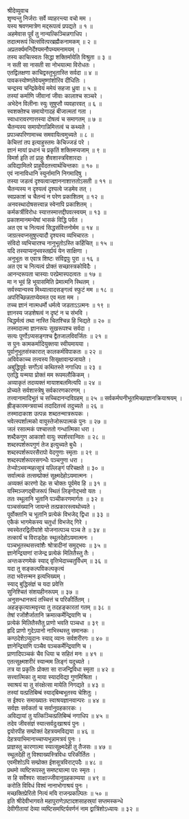 श्रीदेव्युवाच  
शृण्वन्तु निर्जराः सर्वे व्याहरन्त्या वचो मम ।  
यस्य श्रवणमात्रेण मद्‌रूपत्वं प्रपद्यते ॥ १ ॥  
अहमेवास पूर्वं तु नान्यत्किञ्चिन्नगाधिप ।  
तदात्मरूपं चित्संवित्परब्रह्मैकनामकम् ॥ २ ॥  
अप्रतर्क्यमनिर्देश्यमनौपम्यमनामयम् ।  
तस्य काचित्स्वतः सिद्धा शक्तिर्मायेति विश्रुता ॥ ३ ॥  
न सती सा नासती सा नोभयात्मा विरोधतः ।  
एतद्विलक्षणा काचिद्वस्तुभूतास्ति सर्वदा ॥ ४ ॥  
पावकस्योष्णतेवेयमुष्णांशोरिव दीधितिः ।  
चन्द्रस्य चन्द्रिकेवेयं ममेयं सहजा ध्रुवा ॥ ५ ॥  
तस्यां कर्माणि जीवानां जीवाः कालाश्च सञ्चरे ।  
अभेदेन विलीनाः स्युः सुषुप्तौ व्यवहारवत् ॥ ६ ॥  
स्वशक्तेश्च समायोगादहं बीजात्मतां गता ।  
स्वाधारावरणात्तस्या दोषत्वं च समागतम् ॥ ७ ॥  
चैतन्यस्य समायोगान्निमित्तत्वं च कथ्यते ।  
प्रपञ्चपरिणामाच्च समवायित्वमुच्यते ॥ ८ ॥  
केचित्तां तप इत्याहुस्तमः केचिज्जडं परे ।  
ज्ञानं मायां प्रधानं च प्रकृतिं शक्तिमप्यजाम् ॥ ९ ॥  
विमर्श इति तां प्राहुः शैवशास्त्रविशारदाः ।  
अविद्यामितरे प्राहुर्वेदतत्त्वार्थचिन्तकाः ॥ १० ॥  
एवं नानाविधानि स्युर्नामानि निगमादिषु ।  
तस्या जडत्वं दृश्यत्वाज्ज्ञाननाशात्ततोऽसती ॥ ११ ॥  
चैतन्यस्य न दृश्यत्वं दृश्यत्वे जडमेव तत् ।  
स्वप्रकाशं च चैतन्यं न परेण प्रकाशितम् ॥ १२ ॥  
अनवस्थादोषसत्त्वान्न स्वेनापि प्रकाशितम् ।  
कर्मकर्त्रीविरोधः स्यात्तस्मात्तद्दीपवत्स्वयम् ॥ १३ ॥  
प्रकाशमानमन्येषां भासकं विद्धि पर्वत ।  
अत एव च नित्यत्वं सिद्धसंवित्तनोर्मम ॥ १४ ॥  
जाग्रत्स्वप्नसुषुप्त्यादौ दृश्यस्य व्यभिचारतः ।  
संविदो व्यभिचारश्च नानुभूतोऽस्ति कर्हिचित् ॥ १५ ॥  
यदि तस्याप्यनुभवस्तर्ह्ययं येन साक्षिणा ।  
अनुभूतः स एवात्र शिष्टः संविद्वपुः पुरा ॥ १६ ॥  
अत एव च नित्यत्वं प्रोक्तं सच्छास्त्रकोविदैः ।  
आनन्दरूपता चास्याः परप्रेमास्पदत्वतः ॥ १७ ॥  
मा न भूवं हि भूयासमिति प्रेमात्मनि स्थितम् ।  
सर्वस्यान्यस्य मिथ्यात्वादसङ्गत्वं स्फुटं मम ॥ १८ ॥  
अपरिच्छिन्नताप्येवमत एव मता मम ।  
तच्च ज्ञानं नात्मधर्मो धर्मत्वे जडताऽऽत्मनः ॥ १९ ॥  
ज्ञानस्य जडशेषत्वं न दृष्टं न च संभवि ।  
चिद्धर्मत्वं तथा नास्ति चितश्चिन्न हि भिद्यते ॥ २० ॥  
तस्मादात्मा ज्ञानरूपः सुखरूपश्च सर्वदा ।  
सत्यः पूर्णोऽप्यसङ्गश्च द्वैतजालविवर्जितः ॥ २१ ॥  
स पुनः कामकर्मादियुक्तया स्वीयमायया ।  
पूर्वानुभूतसंस्कारात् कालकर्मविपाकतः ॥ २२ ॥  
अविवेकाच्च तत्त्वस्य सिसृक्षावान्प्रजायते ।  
अबुद्धिपूर्वः सर्गोऽयं कथितस्ते नगाधिप ॥ २३ ॥  
एतद्धि यन्मया प्रोक्तं मम रूपमलौकिकम् ।  
अव्याकृतं तदव्यक्तं मायाशबलमित्यपि ॥ २४ ॥  
प्रोच्यते सर्वशास्त्रेषु सर्वकारणकारणम् ।  
तत्त्वानामादिभूतं च सच्चिदानन्दविग्रहम् ॥ २५ ॥
सर्वकर्मघनीभूतमिच्छाज्ञानक्रियाश्रयम् ।  
ह्रीङ्कारमन्त्रवाच्यं तदादितत्त्वं तदुच्यते ॥ २६ ॥  
तस्मादाकाश उत्पन्नः शब्दतन्मात्ररूपकः ।  
भवेत्स्पर्शात्मको वायुस्तेजोरूपात्मकं पुनः ॥ २७ ॥  
जलं रसात्मकं पश्चात्ततो गन्धात्मिका धरा ।  
शब्दैकगुण आकाशो वायुः स्पर्शरवान्वितः ॥ २८ ॥  
शब्दस्पर्शरूपगुणं तेज इत्युच्यते बुधैः ।  
शब्दस्पर्शरूपरसैरापो वेदगुणाः स्मृताः ॥ २९ ॥  
शब्दस्पर्शरूपरसगन्धैः पञ्चगुणा धरा ।  
तेभ्योऽभवन्महत्सूत्रं यल्लिङ्गं परिचक्षते ॥ ३० ॥  
सर्वात्मकं तत्सम्प्रोक्तं सूक्ष्मदेहोऽयमात्मनः ।  
अव्यक्तं कारणो देहः स चोक्तः पूर्वमेव हि ॥ ३१ ॥  
यस्मिञ्जगद्‌बीजरूपं स्थितं लिङ्गोद्‌भवो यतः ।  
ततः स्थूलानि भूतानि पञ्चीकरणमार्गतः ॥ ३२ ॥  
पञ्चसंख्यानि जायन्ते तत्प्रकारस्त्वथोच्यते ।  
पूर्वोक्तानि च भूतानि प्रत्येकं विभजेद्‌ द्विधा ॥ ३३ ॥  
एकैकं भागमेकस्य चतुर्धा विभजेद्‌ गिरे ।  
स्वस्वेतरद्वितीयांशे योजनात्पञ्च पञ्च ते ॥ ३४ ॥  
तत्कार्यं च विराड्देहः स्थूलदेहोऽयमात्मनः ।  
पञ्चभूतस्थसत्त्वांशैः श्रोत्रादीनां समुद्‌भवः ॥ ३५ ॥  
ज्ञानेन्द्रियाणां राजेन्द्र प्रत्येकं मिलितैस्तु तैः ।  
अन्तःकरणमेकं स्याद्‌ वृत्तिभेदाच्चतुर्विधम् ॥ ३६ ॥  
यदा तु सङ्कल्पविकल्पकृत्यं  
     तदा भवेत्तन्मन इत्यभिख्यम् ।  
स्याद्‌ बुद्धिसंज्ञं च यदा प्रवेत्ति  
     सुनिश्चितं संशयहीनरूपम् ॥ ३७ ॥  
अनुसन्धानरूपं तच्चित्तं च परिकीर्तितम् ।  
अहङ्कृत्यात्मवृत्त्या तु तदहङ्कारतां गतम् ॥ ३८ ॥  
तेषां रजोंशैर्जातानि क्रमात्कर्मेन्द्रियाणि च ।  
प्रत्येकं मिलितैस्तैतु प्राणो भवति पञ्चधा ॥ ३९ ॥  
हृदि प्राणो गुदेऽपानो नाभिस्थस्तु समानकः ।  
कण्ठदेशेऽप्युदानः स्याद्‌ व्यानः सर्वशरीरगः ॥ ४० ॥  
ज्ञानेन्द्रियाणि पञ्चैव पञ्चकर्मेन्द्रियाणि च ।  
प्राणादिपञ्चकं चैव धिया च सहितं मनः ॥ ४१ ॥  
एतत्सूक्ष्मशरीरं स्यान्मम लिङ्गं यदुच्यते ।  
तत्र या प्रकृतिः प्रोक्ता सा राजन्द्विविधा स्मृता ॥ ४२ ॥  
सत्त्वात्मिका तु माया स्यादविद्या गुणमिश्रिता ।  
स्वाश्रयं या तु संरक्षेत्सा मायेति निगद्यते ॥ ४३ ॥  
तस्यां यत्प्रतिबिम्बं स्याद्‌बिम्बभूतस्य चेशितुः ।  
स ईश्वरः समाख्यातः स्वाश्रयज्ञानवान्परः ॥ ४४ ॥  
सर्वज्ञः सर्वकर्ता च सर्वानुग्रहकारकः ।  
अविद्यायां तु यत्किञ्चित्प्रतिबिम्बं नगाधिप ॥ ४५ ॥  
तदेव जीवसंज्ञं स्यात्सर्वदुःखाश्रयं पुनः ।  
द्वयोरपीह सम्प्रोक्तं देहत्रयमविद्यया ॥ ४६ ॥  
देहत्रयाभिमानाच्चाप्यभून्नामत्रयं पुनः ।  
प्राज्ञस्तु कारणात्मा स्यात्सूक्ष्मदेही तु तैजसः ॥ ४७ ॥  
स्थूलदेही तु विश्वाख्यस्त्रिविधः परिकीर्तितः ।  
एवमीशोऽपि सम्प्रोक्त ईशसूत्रविराट्पदैः ॥ ४८ ॥  
प्रथमो व्यष्टिरूपस्तु समष्ट्यात्मा परः स्मृतः ।  
स हि सर्वेश्वरः साक्षाज्जीवानुग्रहकाम्यया ॥ ४९ ॥  
करोति विविधं विश्वं नानाभोगाश्रयं पुनः ।  
मच्छक्तिप्रेरितो नित्यं मयि राजन्प्रकल्पितः ॥ ५० ॥  
इति श्रीदेवीभागवते महापुराणेऽष्टादशसाहस्र्यां सप्तमस्कन्धे  
देवीगीतायां देव्या व्यष्टिसमष्टिर्पवर्णनं नाम द्वात्रिंशोऽध्यायः ॥ ३२ ॥
